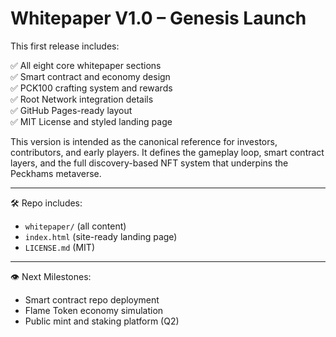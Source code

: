 # Whitepaper V1.0 – Genesis Launch

This first release includes:

✅ All eight core whitepaper sections  
✅ Smart contract and economy design  
✅ PCK100 crafting system and rewards  
✅ Root Network integration details  
✅ GitHub Pages-ready layout  
✅ MIT License and styled landing page

This version is intended as the canonical reference for investors, contributors, and early players. It defines the gameplay loop, smart contract layers, and the full discovery-based NFT system that underpins the Peckhams metaverse.

---

🛠️ Repo includes:
- `whitepaper/` (all content)
- `index.html` (site-ready landing page)
- `LICENSE.md` (MIT)

---

👁 Next Milestones:
- Smart contract repo deployment
- Flame Token economy simulation
- Public mint and staking platform (Q2)